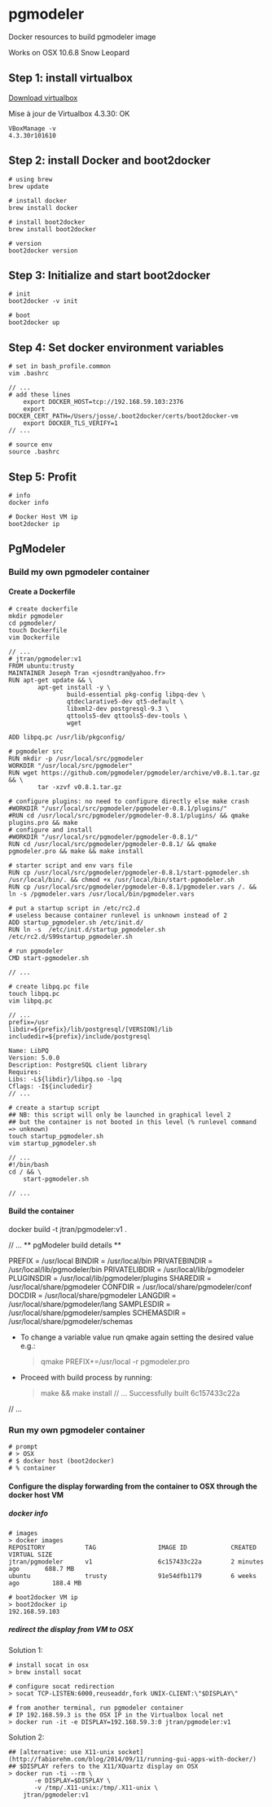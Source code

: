 # pgmodeler
Docker resources to build pgmodeler image

Works on OSX 10.6.8 Snow Leopard

## Step 1: install virtualbox

[Download virtualbox](https://www.virtualbox.org/wiki/Downloads)

Mise à jour de Virtualbox 4.3.30: OK

```
VBoxManage -v
4.3.30r101610

```

## Step 2: install Docker and boot2docker

```
# using brew
brew update

# install docker
brew install docker

# install boot2docker
brew install boot2docker

# version
boot2docker version

```

## Step 3: Initialize and start boot2docker

```
# init
boot2docker -v init

# boot
boot2docker up

```

## Step 4: Set docker environment variables

```
# set in bash_profile.common
vim .bashrc 

// ...
# add these lines
    export DOCKER_HOST=tcp://192.168.59.103:2376
    export DOCKER_CERT_PATH=/Users/josse/.boot2docker/certs/boot2docker-vm
    export DOCKER_TLS_VERIFY=1
// ...

# source env
source .bashrc 

```

## Step 5: Profit

```
# info
docker info

# Docker Host VM ip
boot2docker ip

```

## PgModeler

### Build my own pgmodeler container

#### Create a Dockerfile

```
# create dockerfile
mkdir pgmodeler
cd pgmodeler/
touch Dockerfile
vim Dockerfile

// ...
# jtran/pgmodeler:v1
FROM ubuntu:trusty
MAINTAINER Joseph Tran <josndtran@yahoo.fr>
RUN apt-get update && \
        apt-get install -y \
                build-essential pkg-config libpq-dev \
                qtdeclarative5-dev qt5-default \
                libxml2-dev postgresql-9.3 \
                qttools5-dev qttools5-dev-tools \
                wget

ADD libpq.pc /usr/lib/pkgconfig/

# pgmodeler src
RUN mkdir -p /usr/local/src/pgmodeler
WORKDIR "/usr/local/src/pgmodeler"
RUN wget https://github.com/pgmodeler/pgmodeler/archive/v0.8.1.tar.gz && \
        tar -xzvf v0.8.1.tar.gz

# configure plugins: no need to configure directly else make crash
#WORKDIR "/usr/local/src/pgmodeler/pgmodeler-0.8.1/plugins/"
#RUN cd /usr/local/src/pgmodeler/pgmodeler-0.8.1/plugins/ && qmake plugins.pro && make
# configure and install
#WORKDIR "/usr/local/src/pgmodeler/pgmodeler-0.8.1/"
RUN cd /usr/local/src/pgmodeler/pgmodeler-0.8.1/ && qmake pgmodeler.pro && make && make install

# starter script and env vars file
RUN cp /usr/local/src/pgmodeler/pgmodeler-0.8.1/start-pgmodeler.sh /usr/local/bin/. && chmod +x /usr/local/bin/start-pgmodeler.sh
RUN cp /usr/local/src/pgmodeler/pgmodeler-0.8.1/pgmodeler.vars /. && ln -s /pgmodeler.vars /usr/local/bin/pgmodeler.vars

# put a startup script in /etc/rc2.d
# useless because container runlevel is unknown instead of 2 
ADD startup_pgmodeler.sh /etc/init.d/
RUN ln -s  /etc/init.d/startup_pgmodeler.sh /etc/rc2.d/S99startup_pgmodeler.sh

# run pgmodeler
CMD start-pgmodeler.sh

// ...

# create libpq.pc file
touch libpq.pc
vim libpq.pc

// ...
prefix=/usr
libdir=${prefix}/lib/postgresql/[VERSION]/lib
includedir=${prefix}/include/postgresql

Name: LibPQ
Version: 5.0.0
Description: PostgreSQL client library
Requires:
Libs: -L${libdir}/libpq.so -lpq
Cflags: -I${includedir}
// ...

# create a startup script
## NB: this script will only be launched in graphical level 2
## but the container is not booted in this level (% runlevel command => unknown)
touch startup_pgmodeler.sh
vim startup_pgmodeler.sh
 
// ...
#!/bin/bash
cd / && \
    start-pgmodeler.sh    

// ...

```

#### Build the container
docker build -t jtran/pgmodeler:v1 .

// ...
** pgModeler build details ** 
 
  PREFIX        = /usr/local 
  BINDIR        = /usr/local/bin 
  PRIVATEBINDIR = /usr/local/lib/pgmodeler/bin 
  PRIVATELIBDIR = /usr/local/lib/pgmodeler 
  PLUGINSDIR    = /usr/local/lib/pgmodeler/plugins 
  SHAREDIR      = /usr/local/share/pgmodeler 
  CONFDIR       = /usr/local/share/pgmodeler/conf 
  DOCDIR        = /usr/local/share/pgmodeler 
  LANGDIR       = /usr/local/share/pgmodeler/lang 
  SAMPLESDIR    = /usr/local/share/pgmodeler/samples 
  SCHEMASDIR    = /usr/local/share/pgmodeler/schemas 
 
* To change a variable value run qmake again setting the desired value e.g.: 
  > qmake PREFIX+=/usr/local -r pgmodeler.pro 
 
* Proceed with build process by running: 
  >  make && make install 
// ...
Successfully built 6c157433c22a

// ...

### Run my own pgmodeler container

``` 
# prompt
# > OSX
# $ docker host (boot2docker)
# % container
```

#### Configure the display forwarding from the container to OSX through the docker host VM

##### docker info

```
# images
> docker images
REPOSITORY           TAG                 IMAGE ID            CREATED             VIRTUAL SIZE
jtran/pgmodeler      v1                  6c157433c22a        2 minutes ago       688.7 MB
ubuntu               trusty              91e54dfb1179        6 weeks ago         188.4 MB

# boot2docker VM ip
> boot2docker ip
192.168.59.103

```

##### redirect the display from VM to OSX

Solution 1:

```
# install socat in osx
> brew install socat
 
# configure socat redirection
> socat TCP-LISTEN:6000,reuseaddr,fork UNIX-CLIENT:\"$DISPLAY\"

# from another terminal, run pgmodeler container
# IP 192.168.59.3 is the OSX IP in the Virtualbox local net
> docker run -it -e DISPLAY=192.168.59.3:0 jtran/pgmodeler:v1

```

Solution 2:

```
## [alternative: use X11-unix socket](http://fabiorehm.com/blog/2014/09/11/running-gui-apps-with-docker/)
## $DISPLAY refers to the X11/XQuartz display on OSX 
> docker run -ti --rm \
       -e DISPLAY=$DISPLAY \
       -v /tmp/.X11-unix:/tmp/.X11-unix \
	jtran/pgmodeler:v1
	

```
